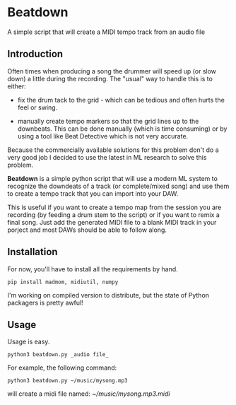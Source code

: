 # Beatdown 
A simple script that will create a MIDI tempo track from an audio file

## Introduction

Often times when producing a song the drummer will speed up (or slow down) a little during the recording. The "usual" way to handle this is to either:

- fix the drum tack to the grid - which can be tedious and often hurts the feel or swing.

- manually create tempo markers so that the grid lines up to the downbeats. This can be done manually (which is time consuming) or by using a tool like Beat Detective which is not very accurate.

Because the commercially available solutions for this problem don't do a very good job I decided to use the latest in ML research to solve this problem.

__Beatdown__ is a simple python script that will use a modern ML system to recognize the downdeats of a track (or complete/mixed song) and use them to create a tempo track that you can import into your DAW. 

This is useful if you want to create a tempo map from the session you are recording (by feeding a drum stem to the script) or if you want to remix a final song. Just add the generated MIDI file to a blank MIDI track in your porject and most DAWs should be able to follow along.

## Installation ##

For now, you'll have to install all the requirements by hand.

    pip install madmom, midiutil, numpy

I'm working on compiled version to distribute, but the state of Python packagers is pretty awful!

## Usage

Usage is easy.

    python3 beatdown.py _audio file_

For example, the following command:

    python3 beatdown.py ~/music/mysong.mp3

will create a midi file named: _~/music/mysong.mp3.midi_
